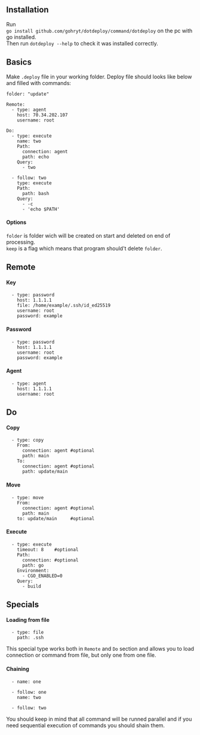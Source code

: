 ## Installation
Run  
```go install github.com/gohryt/dotdeploy/command/dotdeploy```
on the pc with go installed.  
Then run ```dotdeploy --help``` to check it was installed correctly.  
## Basics
Make ```.deploy``` file in your working folder. Deploy file should looks like below and filled with commands:  
```
folder: "update"

Remote:
  - type: agent
    host: 70.34.202.107
    username: root

Do:
  - type: execute
    name: two
    Path:
      connection: agent
      path: echo
    Query:
      - two

  - follow: two   
    type: execute
    Path: 
      path: bash
    Query:
      - -c
      - 'echo $PATH'
```
#### Options
```folder``` is folder wich will be created on start and deleted on end of processing.  
```keep``` is a flag which means that program should't delete ```folder```.  
## Remote
#### Key
```
  - type: password
    host: 1.1.1.1
    file: /home/example/.ssh/id_ed25519
    username: root
    password: example
```
#### Password
```
  - type: password
    host: 1.1.1.1
    username: root
    password: example
```
#### Agent
```
  - type: agent
    host: 1.1.1.1
    username: root
```
## Do
#### Copy
```
  - type: copy
    From:
      connection: agent #optional
      path: main
    To:
      connection: agent #optional
      path: update/main
```
#### Move
```
  - type: move
    From:
      connection: agent #optional
      path: main
    to: update/main     #optional
```
#### Execute
```
  - type: execute
    timeout: 8    #optional
    Path:
      connection: #optional
      path: go
    Environment:
      - CGO_ENABLED=0
    Query:
      - build
```
## Specials
#### Loading from file
```
  - type: file
    path: .ssh
```
This special type works both in ```Remote``` and ```Do``` section and allows you to load connection or command from file, but only one from one file.
#### Chaining
```
  - name: one

  - follow: one
    name: two

  - follow: two
```
You should keep in mind that all command will be runned parallel and if you need sequential execution of commands you should shain them.